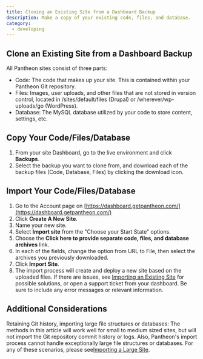 ```yaml
---
title: Cloning an Existing Site from a Dashboard Backup
description: Make a copy of your existing code, files, and database.
category:
  - developing
---
```


## Clone an Existing Site from a Dashboard Backup

All Pantheon sites consist of three parts:

* Code: The code that makes up your site. This is contained within your Pantheon Git repository.
* Files: Images, user uploads, and other files that are not stored in version control, located in /sites/default/files (Drupal) or /wherever/wp-uploads/go (WordPress).
* Database: The MySQL database utilized by your code to store content, settings, etc.

## Copy Your Code/Files/Database

1. From your site Dashboard, go to the live environment and click **Backups**.
2. Select the backup you want to clone from, and download each of the backup files (Code, Database, Files) by clicking the download icon.

## Import Your Code/Files/Database

1. Go to the Account page on [https://dashboard.getpantheon.com/](https://dashboard.getpantheon.com/)
2. Click **Create A New Site**.
3. Name your new site.
4. Select **Import site** from the "Choose your Start State" options.
5. Choose the **Click here to provide separate code, files, and database archives** link.
6. In each of the fields, change the option from URL to File, then select the archives you previously downloaded.
7. Click **Import Site**.  
8. The import process will create and deploy a new site based on the uploaded files. If there are issues,  see  [Importing an Existing Site](/articles/drupal/importing-an-existing-drupal-site-to-pantheon) for possible solutions, or open a support ticket from your dashboard. Be sure to include any error messages or relevant information.


## Additional Considerations
Retaining Git history, importing large file structures or databases:
The methods in this article will work well for small to medium sized sites, but will not import the Git repository commit history or logs. Also, Pantheon's import process cannot handle exceptionally large file structures or databases. For any of these scenarios, please see[Importing a Large Site](/articles/users/importing-a-large-site).
